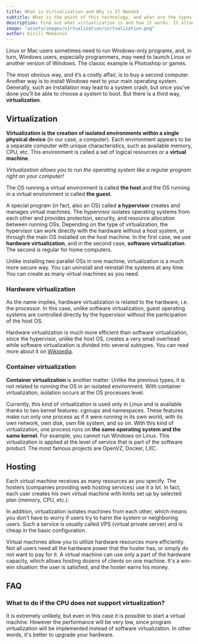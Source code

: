 ```yaml
---
title: What is Virtualization and Why is It Needed
subtitle: What is the point of this technology, and what are the types of virtualization.
description: Find out what virtualization is and how it works. It allows you to run the operating system like a regular program right on your computer
image: "assets/images/virtualization/virtualization.png"
author: Kirill Mokevnin
---
```


Linux or Mac users sometimes need to run Windows-only programs, and, in turn, Windows users, especially programmers, may need to launch Linux or another version of Windows. The classic example is Photoshop or games.

The most obvious way, and it’s a costly affair, is to buy a second computer. Another way is to install Windows next to your main operating system. Generally, such an installation may lead to a system crash, but once you’ve done you’ll be able to choose a system to boot. But there is a third way, **virtualization**.

## Virtualization

**Virtualization is the creation of isolated environments within a single physical device** (in our case, a computer). Each environment appears to be a separate computer with unique characteristics, such as available memory, CPU, etc. This environment is called a set of logical resources or a **virtual machine**.

*Virtualization allows you to run the operating system like a regular program right on your computer!*

The OS running a virtual environment is called **the host** and the OS running in a virtual environment is called **the guest**.

A special program (in fact, also an OS) called **a hypervisor** creates and manages virtual machines. The hypervisor isolates operating systems from each other and provides protection, security, and resource allocation between running OSs. Depending on the type of virtualization, the hypervisor can work directly with the hardware without a host system, or through the main OS installed on the host machine. In the first case, we use **hardware virtualization**, and in the second case, **software virtualization**. The second is regular for home computers.

Unlike installing two parallel OSs in one machine, virtualization is a much more secure way. You can uninstall and reinstall the systems at any time. You can create as many virtual machines as you need.

### Hardware virtualization

As the name implies, hardware virtualization is related to the hardware, i.e. the processor. In this case, unlike software virtualization, guest operating systems are controlled directly by the hypervisor without the participation of the host OS.

Hardware virtualization is much more efficient than software virtualization, since the hypervisor, unlike the host OS, creates a very small overhead while software virtualization is divided into several subtypes. You can read more about it on [Wikipedia](https://en.wikipedia.org/wiki/Virtualization).

### Container virtualization

**Container virtualization** is another matter. Unlike the previous types, it is not related to running the OS in an isolated environment. With container virtualization, isolation occurs at the OS processes level.

Currently, this kind of virtualization is used only in Linux and is available thanks to two kernel features: cgroups and namespaces. These features make run only one process as if it were running in its own world, with its own network, own disk, own file system, and so on. With this kind of virtualization, one process runs on **the same operating system and the same kernel**. For example, you cannot run Windows on Linux. This virtualization is applied at the level of service that is part of the software product. The most famous projects are OpenVZ, Docker, LXC.

## Hosting

Each virtual machine receives as many resources as you specify. The hosters (companies providing web hosting services) use it a lot. In fact, each user creates his own virtual machine with limits set up by selected plan (memory, CPU, etc.).

In addition, virtualization isolates machines from each other, which means you don't have to worry if users try to harm the system or neighboring users. Such a service is usually called VPS (virtual private server) and is cheap in the basic configuration.

Virtual machines allow you to utilize hardware resources more efficiently. Not all users need all the hardware power that the hoster has, or simply do not want to pay for it. A virtual machine can use only a part of the hardware capacity, which allows hosting dozens of clients on one machine. It's a win-win situation: the user is satisfied, and the hoster earns his money.

## FAQ

### What to do if the CPU does not support virtualization?

It is extremely unlikely, but even in this case it is possible to start a virtual machine. However the performance will be very low, since program virtualization will be implemented instead of software virtualization. In other words, it's better to upgrade your hardware.

<!---
## Related guides

1. [What is Vagrant](/vagrant/). Vagrant allows creating and configuring lightweight, repeatable, and portable development environments for virtual machines.
2. [How to work with Linux using Windows](/ubuntu-linux-in-windows/). Instructions for installing Ubuntu Linux on Windows using various virtualization technologies.
--->
